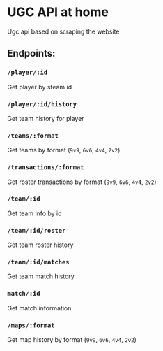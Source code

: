 # UGC API at home

Ugc api based on scraping the website

## Endpoints:

### `/player/:id`

Get player by steam id

### `/player/:id/history`

Get team history for player

### `/teams/:format`

Get teams by format (`9v9`, `6v6`, `4v4`, `2v2`)

### `/transactions/:format`

Get roster transactions by format (`9v9`, `6v6`, `4v4`, `2v2`)

### `/team/:id`

Get team info by id

### `/team/:id/roster`

Get team roster history

### `/team/:id/matches`

Get team match history

### `match/:id`

Get match information

### `/maps/:format`

Get map history by format (`9v9`, `6v6`, `4v4`, `2v2`)